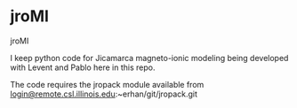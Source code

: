 jroMI
=====

jroMI

I keep python code for Jicamarca magneto-ionic modeling being developed with Levent and Pablo here in this repo.

The code requires the jropack module available from login@remote.csl.illinois.edu:~erhan/git/jropack.git